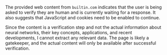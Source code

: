 The provided web content from `builtin.com` indicates that the user is being asked to verify they are human and is currently waiting for a response. It also suggests that JavaScript and cookies need to be enabled to continue.

Since the content is a verification step and not the actual information about neural networks, their key concepts, applications, and recent developments, I cannot extract any relevant data. The page is likely a gatekeeper, and the actual content will only be available after successful verification.
